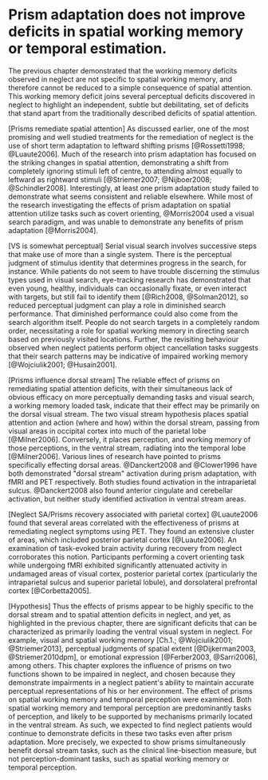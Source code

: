 Prism adaptation does not improve deficits in spatial working memory or temporal estimation.
============================================================================================

The previous chapter demonstrated that the working memory deficits
observed in neglect are not specific to spatial working memory,
and therefore cannot be reduced to a simple consequence of spatial
attention. This working memory deficit joins several perceptual
deficits discovered in neglect to highlight an independent, subtle
but debilitating, set of deficits that stand apart from the
traditionally described deficits of spatial attention.

[Prisms remediate spatial attention] As discussed earlier, one of
the most promising and well studied treatments for the remediation
of neglect is the use of short term adaptation to leftward
shifting prisms [@Rossetti1998; @Luaute2006]. Much of the research
into prism adaptation has focused on the striking changes in
spatial attention, demonstrating a shift from completely ignoring
stimuli left of centre, to attending almost equally to leftward as
rightward stimuli [@Striemer2007; @Nijboer2008; @Schindler2008].
Interestingly, at least one prism adaptation study failed to
demonstrate what seems consistent and reliable elsewhere. While
most of the research investigating the effects of prism adaptation
on spatial attention utilize tasks such as covert orienting,
@Morris2004 used a visual search paradigm, and was unable to
demonstrate any benefits of prism adaptation [@Morris2004].

[VS is somewhat perceptual] Serial visual search involves
successive steps that make use of more than a single system. There
is the perceptual judgment of stimulus identity that determines
progress in the search, for instance. While patients do not seem
to have trouble discerning the stimulus types used in visual
search, eye-tracking research has demonstrated that even young,
healthy, individuals can occasionally fixate, or even interact
with targets, but still fail to identify them [@Rich2008,
@Solman2012], so reduced perceptual judgment can play a role in
diminished search performance.  That diminished performance could
also come from the search algorithm itself.  People do not search
targets in a completely random order, necessitating a role for
spatial working memory in directing search based on previously
visited locations.  Further, the revisiting behaviour observed
when neglect patients perform object cancellation tasks suggests
that their search patterns may be indicative of impaired working
memory [@Wojciulik2001; @Husain2001]. 

[Prisms influence dorsal stream] The reliable effect of prisms on
remediating spatial attention deficits, with their simultaneous
lack of obvious efficacy on more perceptually demanding tasks and
visual search, a working memory loaded task, indicate that their
effect may be primarily on the dorsal visual stream. The two
visual stream hypothesis places spatial attention and action
(where and how) within the dorsal stream, passing from visual
areas in occipital cortex into much of the parietal lobe
[@Milner2006].  Conversely, it places perception, and working
memory of those perceptions, in the ventral stream, radiating into
the temporal lobe [@Milner2006].  Various lines of research
have pointed to prisms specifically effecting dorsal areas.
@Danckert2008 and @Clower1996 have both demonstrated "dorsal
stream" activation during prism adaptation, with fMRI and PET
respectively. Both studies found activation in the intraparietal
sulcus.  @Danckert2008 also found anterior cingulate and
cerebellar activation, but neither study identified activation in
ventral stream areas.

[Neglect SA/Prisms recovery associated with parietal cortex]
@Luaute2006 found that several areas correlated with the
effectiveness of prisms at remediating neglect symptoms using PET.
They found an extensive cluster of areas, which included posterior
parietal cortex [@Luaute2006]. An examination of task-evoked brain
activity during recovery from neglect corroborates this notion.
Participants performing a covert orienting task while undergoing
fMRI exhibited significantly attenuated activity in undamaged
areas of visual cortex, posterior parietal cortex (particularly
the intraparietal sulcus and superior parietal lobule), and
dorsolateral prefrontal cortex [@Corbetta2005].

[Hypothesis] Thus the effects of prisms appear to be highly
specific to the dorsal stream and to spatial attention deficits in
neglect, and yet, as highlighted in the previous chapter, there
are significant deficits that can be characterized as primarily
loading the ventral visual system in neglect. For example, visual
and spatial working memory [Ch.1.; @Wojciulik2001; @Striemer2013],
perceptual judgments of spatial extent [@Dijkerman2003,
@Striemer2010dpm], or emotional expression [@Ferber2003,
@Sarri2006], among others.  This chapter explores the influence of
prisms on two functions shown to be impaired in neglect, and
chosen because they demonstrate impairments in a neglect patient's
ability to maintain accurate perceptual representations of his or
her environment. The effect of prisms on spatial working memory
and temporal perception were examined. Both spatial working memory
and temporal perception are predominantly tasks of perception, and
likely to be supported by mechanisms primarily located in the
ventral stream. As such, we expected to find neglect patients
would continue to demonstrate deficits in these two tasks even
after prism adaptation. More precisely, we expected to show prisms
simultaneously benefit dorsal stream tasks, such as the clinical
line-bisection measure, but not perception-dominant tasks, such as
spatial working memory or temporal perception.
